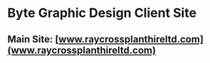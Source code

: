 # Byte Graphic Design Client Site
## Main Site: [www.raycrossplanthireltd.com](www.raycrossplanthireltd.com)